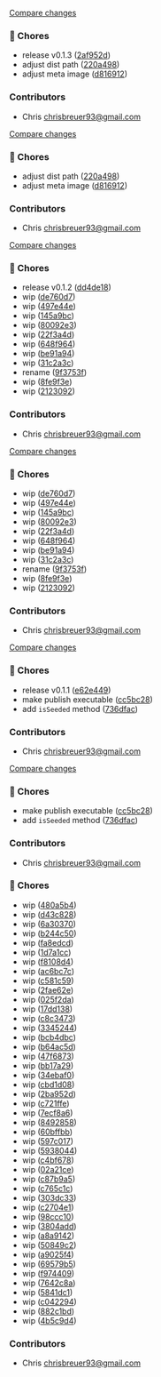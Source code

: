 [Compare changes](https://github.com/stacksjs/ts-mocker/compare/v0.1.2...v0.1.3)

### 🧹 Chores

- release v0.1.3 ([2af952d](https://github.com/stacksjs/ts-mocker/commit/2af952d))
- adjust dist path ([220a498](https://github.com/stacksjs/ts-mocker/commit/220a498))
- adjust meta image ([d816912](https://github.com/stacksjs/ts-mocker/commit/d816912))

### Contributors

- Chris <chrisbreuer93@gmail.com>

[Compare changes](https://github.com/stacksjs/ts-mocker/compare/v0.1.2...HEAD)

### 🧹 Chores

- adjust dist path ([220a498](https://github.com/stacksjs/ts-mocker/commit/220a498))
- adjust meta image ([d816912](https://github.com/stacksjs/ts-mocker/commit/d816912))

### Contributors

- Chris <chrisbreuer93@gmail.com>

[Compare changes](https://github.com/stacksjs/ts-mocker/compare/v0.1.1...v0.1.2)

### 🧹 Chores

- release v0.1.2 ([dd4de18](https://github.com/stacksjs/ts-mocker/commit/dd4de18))
- wip ([de760d7](https://github.com/stacksjs/ts-mocker/commit/de760d7))
- wip ([497e44e](https://github.com/stacksjs/ts-mocker/commit/497e44e))
- wip ([145a9bc](https://github.com/stacksjs/ts-mocker/commit/145a9bc))
- wip ([80092e3](https://github.com/stacksjs/ts-mocker/commit/80092e3))
- wip ([22f3a4d](https://github.com/stacksjs/ts-mocker/commit/22f3a4d))
- wip ([648f964](https://github.com/stacksjs/ts-mocker/commit/648f964))
- wip ([be91a94](https://github.com/stacksjs/ts-mocker/commit/be91a94))
- wip ([31c2a3c](https://github.com/stacksjs/ts-mocker/commit/31c2a3c))
- rename ([9f3753f](https://github.com/stacksjs/ts-mocker/commit/9f3753f))
- wip ([8fe9f3e](https://github.com/stacksjs/ts-mocker/commit/8fe9f3e))
- wip ([2123092](https://github.com/stacksjs/ts-mocker/commit/2123092))

### Contributors

- Chris <chrisbreuer93@gmail.com>

[Compare changes](https://github.com/stacksjs/ts-mocker/compare/v0.1.1...HEAD)

### 🧹 Chores

- wip ([de760d7](https://github.com/stacksjs/ts-mocker/commit/de760d7))
- wip ([497e44e](https://github.com/stacksjs/ts-mocker/commit/497e44e))
- wip ([145a9bc](https://github.com/stacksjs/ts-mocker/commit/145a9bc))
- wip ([80092e3](https://github.com/stacksjs/ts-mocker/commit/80092e3))
- wip ([22f3a4d](https://github.com/stacksjs/ts-mocker/commit/22f3a4d))
- wip ([648f964](https://github.com/stacksjs/ts-mocker/commit/648f964))
- wip ([be91a94](https://github.com/stacksjs/ts-mocker/commit/be91a94))
- wip ([31c2a3c](https://github.com/stacksjs/ts-mocker/commit/31c2a3c))
- rename ([9f3753f](https://github.com/stacksjs/ts-mocker/commit/9f3753f))
- wip ([8fe9f3e](https://github.com/stacksjs/ts-mocker/commit/8fe9f3e))
- wip ([2123092](https://github.com/stacksjs/ts-mocker/commit/2123092))

### Contributors

- Chris <chrisbreuer93@gmail.com>

[Compare changes](https://github.com/stacksjs/nanofaker/compare/v0.1.0...v0.1.1)

### 🧹 Chores

- release v0.1.1 ([e62e449](https://github.com/stacksjs/nanofaker/commit/e62e449))
- make publish executable ([cc5bc28](https://github.com/stacksjs/nanofaker/commit/cc5bc28))
- add `isSeeded` method ([736dfac](https://github.com/stacksjs/nanofaker/commit/736dfac))

### Contributors

- Chris <chrisbreuer93@gmail.com>

[Compare changes](https://github.com/stacksjs/nanofaker/compare/v0.1.0...HEAD)

### 🧹 Chores

- make publish executable ([cc5bc28](https://github.com/stacksjs/nanofaker/commit/cc5bc28))
- add `isSeeded` method ([736dfac](https://github.com/stacksjs/nanofaker/commit/736dfac))

### Contributors

- Chris <chrisbreuer93@gmail.com>

### 🧹 Chores

- wip ([480a5b4](https://github.com/stacksjs/nanofaker/commit/480a5b4))
- wip ([d43c828](https://github.com/stacksjs/nanofaker/commit/d43c828))
- wip ([6a30370](https://github.com/stacksjs/nanofaker/commit/6a30370))
- wip ([b244c50](https://github.com/stacksjs/nanofaker/commit/b244c50))
- wip ([fa8edcd](https://github.com/stacksjs/nanofaker/commit/fa8edcd))
- wip ([1d7a1cc](https://github.com/stacksjs/nanofaker/commit/1d7a1cc))
- wip ([f8108d4](https://github.com/stacksjs/nanofaker/commit/f8108d4))
- wip ([ac6bc7c](https://github.com/stacksjs/nanofaker/commit/ac6bc7c))
- wip ([c581c59](https://github.com/stacksjs/nanofaker/commit/c581c59))
- wip ([2fae62e](https://github.com/stacksjs/nanofaker/commit/2fae62e))
- wip ([025f2da](https://github.com/stacksjs/nanofaker/commit/025f2da))
- wip ([17dd138](https://github.com/stacksjs/nanofaker/commit/17dd138))
- wip ([c8c3473](https://github.com/stacksjs/nanofaker/commit/c8c3473))
- wip ([3345244](https://github.com/stacksjs/nanofaker/commit/3345244))
- wip ([bcb4dbc](https://github.com/stacksjs/nanofaker/commit/bcb4dbc))
- wip ([b64ac5d](https://github.com/stacksjs/nanofaker/commit/b64ac5d))
- wip ([47f6873](https://github.com/stacksjs/nanofaker/commit/47f6873))
- wip ([bb17a29](https://github.com/stacksjs/nanofaker/commit/bb17a29))
- wip ([34ebaf0](https://github.com/stacksjs/nanofaker/commit/34ebaf0))
- wip ([cbd1d08](https://github.com/stacksjs/nanofaker/commit/cbd1d08))
- wip ([2ba952d](https://github.com/stacksjs/nanofaker/commit/2ba952d))
- wip ([c721ffe](https://github.com/stacksjs/nanofaker/commit/c721ffe))
- wip ([7ecf8a6](https://github.com/stacksjs/nanofaker/commit/7ecf8a6))
- wip ([8492858](https://github.com/stacksjs/nanofaker/commit/8492858))
- wip ([60bffbb](https://github.com/stacksjs/nanofaker/commit/60bffbb))
- wip ([597c017](https://github.com/stacksjs/nanofaker/commit/597c017))
- wip ([5938044](https://github.com/stacksjs/nanofaker/commit/5938044))
- wip ([c4bf678](https://github.com/stacksjs/nanofaker/commit/c4bf678))
- wip ([02a21ce](https://github.com/stacksjs/nanofaker/commit/02a21ce))
- wip ([c87b9a5](https://github.com/stacksjs/nanofaker/commit/c87b9a5))
- wip ([c765c1c](https://github.com/stacksjs/nanofaker/commit/c765c1c))
- wip ([303dc33](https://github.com/stacksjs/nanofaker/commit/303dc33))
- wip ([c2704e1](https://github.com/stacksjs/nanofaker/commit/c2704e1))
- wip ([98ccc10](https://github.com/stacksjs/nanofaker/commit/98ccc10))
- wip ([3804add](https://github.com/stacksjs/nanofaker/commit/3804add))
- wip ([a8a9142](https://github.com/stacksjs/nanofaker/commit/a8a9142))
- wip ([50849c2](https://github.com/stacksjs/nanofaker/commit/50849c2))
- wip ([a9025f4](https://github.com/stacksjs/nanofaker/commit/a9025f4))
- wip ([69579b5](https://github.com/stacksjs/nanofaker/commit/69579b5))
- wip ([f974409](https://github.com/stacksjs/nanofaker/commit/f974409))
- wip ([7642c8a](https://github.com/stacksjs/nanofaker/commit/7642c8a))
- wip ([5841dc1](https://github.com/stacksjs/nanofaker/commit/5841dc1))
- wip ([c042294](https://github.com/stacksjs/nanofaker/commit/c042294))
- wip ([882c1bd](https://github.com/stacksjs/nanofaker/commit/882c1bd))
- wip ([4b5c9d4](https://github.com/stacksjs/nanofaker/commit/4b5c9d4))

### Contributors

- Chris <chrisbreuer93@gmail.com>
